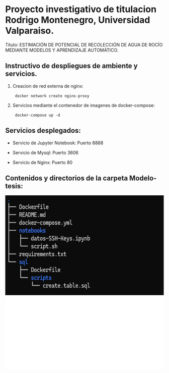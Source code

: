 # Proyecto investigativo de titulacion Rodrigo Montenegro, Universidad Valparaiso.

Titulo: ESTIMACIÓN DE POTENCIAL DE RECOLECCIÓN DE AGUA DE ROCÍO MEDIANTE MODELOS Y APRENDIZAJE AUTOMÁTICO.

## Instructivo de despliegues de ambiente y servicios.

1. Creacion de red externa de nginx:

        docker network create nginx-proxy

2. Servicios mediante el contenedor de imagenes de docker-compose:

        docker-compose up -d


## Servicios desplegados:

* Servicio de Jupyter Notebook: Puerto 8888

* Servicio de Mysql: Puerto 3606

* Servicio de Nginx: Puerto 80

## Contenidos y directorios de la carpeta Modelo-tesis:

<p align="center">
  <img width="850" height="550" src="directorios.png">
</p>

